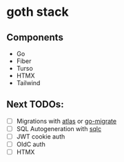 # goth stack

## Components
- Go
- Fiber
- Turso
- HTMX
- Tailwind

## Next TODOs:
- [ ] Migrations with [atlas](https://atlasgo.io/guides/sqlite/turso) or [go-migrate](https://github.com/golang-migrate/migrate)
- [ ] SQL Autogeneration with [sqlc](https://github.com/sqlc-dev/sqlc)
- [ ] JWT cookie auth
- [ ] OIdC auth
- [ ] HTMX
